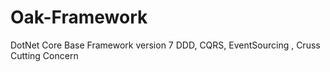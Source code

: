 # Oak-Framework
DotNet Core Base Framework version 7
DDD, CQRS, EventSourcing , Cruss Cutting Concern
